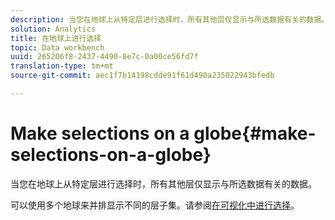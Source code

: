 ```yaml
---
description: 当您在地球上从特定层进行选择时，所有其他层仅显示与所选数据有关的数据。
solution: Analytics
title: 在地球上进行选择
topic: Data workbench
uuid: 265206f8-2437-4490-8e7c-0a00ce56fd7f
translation-type: tm+mt
source-git-commit: aec1f7b14198cdde91f61d490a235022943bfedb

---
```



# Make selections on a globe{#make-selections-on-a-globe}

当您在地球上从特定层进行选择时，所有其他层仅显示与所选数据有关的数据。

可以使用多个地球来并排显示不同的层子集。请参阅[在可视化中进行选择](../../../../home/c-get-started/c-vis/c-sel-vis/c-sel-vis.md#concept-012870ec22c7476e9afbf3b8b2515746)。
